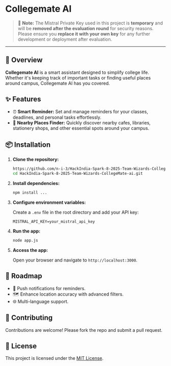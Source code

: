 # Collegemate AI

> 🚨 **Note:** The Mistral Private Key used in this project is **temporary** and will be **removed after the evaluation round** for security reasons. Please ensure you **replace it with your own key** for any further development or deployment after evaluation.

---

## 🚀 Overview

**Collegemate AI** is a smart assistant designed to simplify college life. Whether it's keeping track of important tasks or finding useful places around campus, Collegemate AI has you covered.

## ✨ Features

- ⏰ **Smart Reminder:** Set and manage reminders for your classes, deadlines, and personal tasks effortlessly.
- 📍 **Nearby Places Finder:** Quickly discover nearby cafes, libraries, stationery shops, and other essential spots around your campus.

## 📦 Installation

1. **Clone the repository:**

    ```bash
    https://github.com/n-i-3/HackIndia-Spark-8-2025-Team-Wizards-CollegeMate-ai.git
    cd HackIndia-Spark-8-2025-Team-Wizards-CollegeMate-ai.git
    ```

2. **Install dependencies:**

    ```bash
    npm install ...
    ```

3. **Configure environment variables:**

    Create a `.env` file in the root directory and add your API key:

    ```
    MISTRAL_API_KEY=your_mistral_api_key
    ```

4. **Run the app:**

    ```bash
    node app.js
    ```

5. **Access the app:**

    Open your browser and navigate to `http://localhost:3000`.

## 🚧 Roadmap

- 🔔 Push notifications for reminders.
- 🗺️ Enhance location accuracy with advanced filters.
- 🌐 Multi-language support.

## 🤝 Contributing

Contributions are welcome! Please fork the repo and submit a pull request.

## 📄 License

This project is licensed under the [MIT License](LICENSE).

